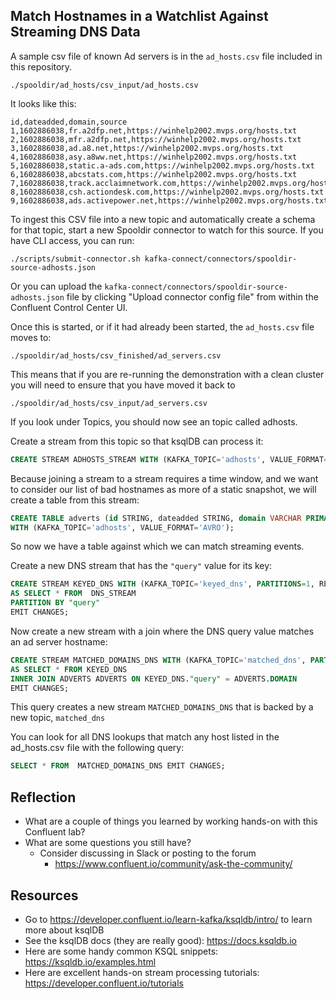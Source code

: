 ## Match Hostnames in a Watchlist Against Streaming DNS Data

A sample csv file of known Ad servers is in the `ad_hosts.csv` file included in this repository.

```
./spooldir/ad_hosts/csv_input/ad_hosts.csv
```
It looks like this:
```
id,dateadded,domain,source
1,1602886038,fr.a2dfp.net,https://winhelp2002.mvps.org/hosts.txt
2,1602886038,mfr.a2dfp.net,https://winhelp2002.mvps.org/hosts.txt
3,1602886038,ad.a8.net,https://winhelp2002.mvps.org/hosts.txt
4,1602886038,asy.a8ww.net,https://winhelp2002.mvps.org/hosts.txt
5,1602886038,static.a-ads.com,https://winhelp2002.mvps.org/hosts.txt
6,1602886038,abcstats.com,https://winhelp2002.mvps.org/hosts.txt
7,1602886038,track.acclaimnetwork.com,https://winhelp2002.mvps.org/hosts.txt
8,1602886038,csh.actiondesk.com,https://winhelp2002.mvps.org/hosts.txt
9,1602886038,ads.activepower.net,https://winhelp2002.mvps.org/hosts.txt
```
To ingest this CSV file into a new topic and automatically create a schema for that topic, start a new Spooldir connector to watch for this source.  If you have CLI access, you can run:
```
./scripts/submit-connector.sh kafka-connect/connectors/spooldir-source-adhosts.json
```
Or you can upload the ```kafka-connect/connectors/spooldir-source-adhosts.json``` file by clicking "Upload connector config file" from within the Confluent Control Center UI.

Once this is started, or if it had already been started, the `ad_hosts.csv` file moves to:
```
./spooldir/ad_hosts/csv_finished/ad_servers.csv
```
This means that if you are re-running the demonstration with a clean cluster you will need to ensure that you have moved it back to
```
./spooldir/ad_hosts/csv_input/ad_servers.csv
```

If you look under Topics, you should now see an topic called adhosts.

Create a stream from this topic so that ksqlDB can process it:
```sql
CREATE STREAM ADHOSTS_STREAM WITH (KAFKA_TOPIC='adhosts', VALUE_FORMAT='AVRO');
```

Because joining a stream to a stream requires a time window, and we want to consider our list of bad hostnames as more of a static snapshot, we will create a table from this stream:

```sql
CREATE TABLE adverts (id STRING, dateadded STRING, domain VARCHAR PRIMARY KEY, source VARCHAR)
WITH (KAFKA_TOPIC='adhosts', VALUE_FORMAT='AVRO');
```

So now we have a table against which we can match streaming events.


Create a new DNS stream that has the `"query"` value for its key:
```sql
CREATE STREAM KEYED_DNS WITH (KAFKA_TOPIC='keyed_dns', PARTITIONS=1, REPLICAS=1)
AS SELECT * FROM  DNS_STREAM
PARTITION BY "query"
EMIT CHANGES;
```
Now create a new stream with a join where the DNS query value matches an ad server hostname:
```sql
CREATE STREAM MATCHED_DOMAINS_DNS WITH (KAFKA_TOPIC='matched_dns', PARTITIONS=1, REPLICAS=1)
AS SELECT * FROM KEYED_DNS
INNER JOIN ADVERTS ADVERTS ON KEYED_DNS."query" = ADVERTS.DOMAIN
EMIT CHANGES;
```
This query creates a new stream `MATCHED_DOMAINS_DNS` that is backed by a new topic, `matched_dns`

You can look for all DNS lookups that match any host listed in the ad_hosts.csv file with the following query:
```sql
SELECT * FROM  MATCHED_DOMAINS_DNS EMIT CHANGES;
```

## Reflection

- What are a couple of things you learned by working hands-on with this Confluent lab?
- What are some questions you still have?
  - Consider discussing in Slack or posting to the forum
    - https://www.confluent.io/community/ask-the-community/

## Resources

- Go to https://developer.confluent.io/learn-kafka/ksqldb/intro/ to learn more about ksqlDB
- See the ksqlDB docs (they are really good): https://docs.ksqldb.io
- Here are some handy common KSQL snippets: https://ksqldb.io/examples.html
- Here are excellent hands-on stream processing tutorials: https://developer.confluent.io/tutorials
